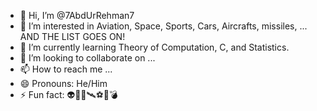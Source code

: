 - 👋 Hi, I’m @7AbdUrRehman7
- 👀 I’m interested in Aviation, Space, Sports, Cars, Aircrafts, missiles, ... AND THE LIST GOES ON!
- 🌱 I’m currently learning Theory of Computation, C, and Statistics.
- 💞️ I’m looking to collaborate on ...
- 📫 How to reach me ...
- 😄 Pronouns: He/Him
- ⚡ Fun fact: 👽🚀🌌🛰⚽️🏏💣

<!---
7AbdUrRehman7/7AbdUrRehman7 is a ✨ special ✨ repository because its `README.md` (this file) appears on your GitHub profile.
You can click the Preview link to take a look at your changes.
--->
